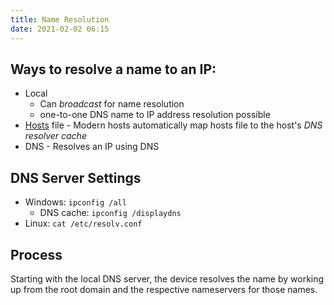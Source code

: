 ```yaml
---
title: Name Resolution
date: 2021-02-02 06:15
---
```


## Ways to resolve a name to an IP:
* Local
	+ Can _broadcast_ for name resolution
	+ one-to-one DNS name to IP address resolution possible
* [Hosts](2020-11-16--15-37-38Z--hosts.md) file - Modern hosts automatically map hosts file to the host's _DNS resolver cache_
* DNS - Resolves an IP using DNS

## DNS Server Settings
* Windows: `ipconfig /all`
	+ DNS cache: `ipconfig /displaydns`
* Linux: `cat /etc/resolv.conf`

## Process
Starting with the local DNS server, the device resolves the name by working up
from the root domain and the respective nameservers for those names. 
